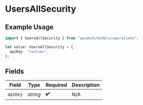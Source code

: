 # UsersAllSecurity

## Example Usage

```typescript
import { UsersAllSecurity } from "apideck/models/operations";

let value: UsersAllSecurity = {
  apiKey: "<value>",
};
```

## Fields

| Field              | Type               | Required           | Description        |
| ------------------ | ------------------ | ------------------ | ------------------ |
| `apiKey`           | *string*           | :heavy_check_mark: | N/A                |